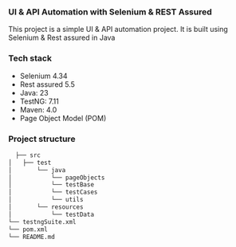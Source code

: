 ### UI & API Automation with Selenium & REST Assured

This project is a simple UI & API automation project. It is built using Selenium & Rest assured in Java



### Tech stack

* Selenium 4.34
* Rest assured 5.5
* Java: 23
* TestNG: 7.11
* Maven: 4.0
* Page Object Model (POM)



### Project structure


```sh
  ├── src
│   ├── test
│       └── java
│           └── pageObjects
│           └── testBase
│           └── testCases
│           └── utils
│       └── resources
│           └── testData
└── testngSuite.xml
└── pom.xml
└── README.md

  ```
